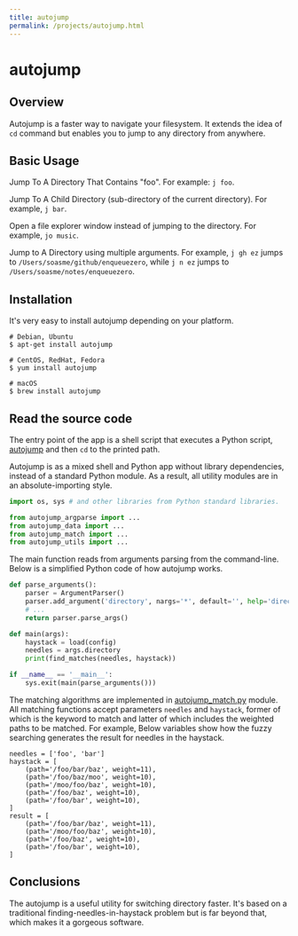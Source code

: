 ```yaml
---
title: autojump
permalink: /projects/autojump.html
---
```


# autojump

## Overview

Autojump is a faster way to navigate your filesystem. It extends the idea of `cd` command but enables you to jump to any directory from anywhere.

## Basic Usage

Jump To A Directory That Contains "foo". For example: `j foo`.

Jump To A Child Directory (sub-directory of the current directory). For example, `j bar`.

Open a file explorer window instead of jumping to the directory. For example, `jo music`.

Jump to A Directory using multiple arguments. For example, `j gh ez` jumps to `/Users/soasme/github/enqueuezero`, while `j n ez` jumps to `/Users/soasme/notes/enqueuezero`.

## Installation

It's very easy to install autojump depending on your platform.

```
# Debian, Ubuntu
$ apt-get install autojump

# CentOS, RedHat, Fedora
$ yum install autojump

# macOS
$ brew install autojump
```

## Read the source code

The entry point of the app is a shell script that executes a Python script, [autojump](https://github.com/wting/autojump/blob/master/bin/autojump) and then `cd` to the printed path.

Autojump is as a mixed shell and Python app without library dependencies, instead of a standard Python module. As a result, all utility modules are in an absolute-importing style.

``` python
import os, sys # and other libraries from Python standard libraries.

from autojump_argparse import ...
from autojump_data import ...
from autojump_match import ...
from autojump_utils import ...
```

The main function reads from arguments parsing from the command-line. Below is a simplified Python code of how autojump works.

```python
def parse_arguments():
    parser = ArgumentParser()
    parser.add_argument('directory', nargs='*', default='', help='directory to jump to')
    # ...
    return parser.parse_args()

def main(args):
    haystack = load(config)
    needles = args.directory
    print(find_matches(needles, haystack))

if __name__ == '__main__':
    sys.exit(main(parse_arguments()))
```

The matching algorithms are implemented in [autojump_match.py](https://github.com/wting/autojump/blob/master/bin/autojump_match.py) module. All matching functions accept parameters `needles` and `haystack`, former of which is the keyword to match and latter of which includes the weighted paths to be matched. For example, Below variables show how the fuzzy searching generates the result for needles in the haystack.

```
needles = ['foo', 'bar']
haystack = [
    (path='/foo/bar/baz', weight=11),
    (path='/foo/baz/moo', weight=10),
    (path='/moo/foo/baz', weight=10),
    (path='/foo/baz', weight=10),
    (path='/foo/bar', weight=10),
]
result = [
    (path='/foo/bar/baz', weight=11),
    (path='/moo/foo/baz', weight=10),
    (path='/foo/baz', weight=10),
    (path='/foo/bar', weight=10),
]
```

## Conclusions

The autojump is a useful utility for switching directory faster. It's based on a traditional finding-needles-in-haystack problem but is far beyond that, which makes it a gorgeous software.

